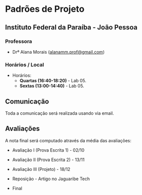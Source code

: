 # Padrões de Projeto

## Instituto Federal da Paraíba - João Pessoa

### Professora

* Drª Alana Morais ([alanamm.prof@gmail.com](mailto:alanamm.prof@gmail.com))

### Horários / Local

* Horários:
  - **Quartas (16:40-18:20)** - Lab 05.
  - **Sextas (13:00-14:40)** - Lab 05.

## Comunicação

Toda a comunicação será realizada usando via email.

## Avaliações

A nota final será computado através da média das avaliações:

* Avaliação I (Prova Escrita 1) - 02/10
* Avaliação II (Prova Escrita 2) - 13/11
* Avaliação III (Projeto) - 18/12

* Reposição - Artigo no Jaguaribe Tech
* Final


